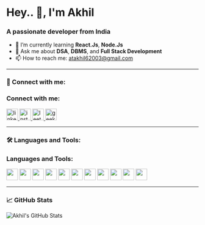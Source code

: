 # Hey.. 👋, I'm Akhil  
### A passionate developer from India

- 🌱 I’m currently learning **React.Js**, **Node.Js**
- 💬 Ask me about **DSA**, **DBMS**, and **Full Stack Development**
- 📫 How to reach me: [atakhil62003@gmail.com](mailto:your-email@example.com)


---

### 🔗 Connect with me:

<h3>Connect with me:</h3>
<p align="left">
  <a href="https://www.linkedin.com/in/aakhiltiwari/" target="_blank">
    <img src="https://cdn.jsdelivr.net/gh/devicons/devicon/icons/linkedin/linkedin-original.svg" alt="linkedin" width="30" />
  </a>
  <a href="https://www.instagram.com/theengineer.guy/" target="_blank">
    <img src="https://img.icons8.com/fluency/48/instagram-new.png" alt="instagram" width="30" />
  </a>
  <a href="https://leetcode.com/u/_Akhil_tiwari/" target="_blank">
    <img src="https://upload.wikimedia.org/wikipedia/commons/1/19/LeetCode_logo_black.png" alt="leetcode" width="30" />
  </a>
  <a href="https://www.geeksforgeeks.org/user/akhil_cs_2027/" target="_blank">
    <img src="https://img.icons8.com/external-tal-revivo-shadow-tal-revivo/48/geeksforgeeks.png" alt="geeksforgeeks" width="30" />
  </a>
</p>



---

### 🛠️ Languages and Tools:
<h3>Languages and Tools:</h3>
<p align="left">
  <img src="https://cdn.jsdelivr.net/gh/devicons/devicon/icons/c/c-original.svg" width="30" />
  <img src="https://cdn.jsdelivr.net/gh/devicons/devicon/icons/cplusplus/cplusplus-original.svg" width="30" />
  <img src="https://cdn.jsdelivr.net/gh/devicons/devicon/icons/html5/html5-original.svg" width="30" />
  <img src="https://cdn.jsdelivr.net/gh/devicons/devicon/icons/css3/css3-original.svg" width="30" />
  <img src="https://cdn.jsdelivr.net/gh/devicons/devicon/icons/javascript/javascript-original.svg" width="30" />
  <img src="https://cdn.jsdelivr.net/gh/devicons/devicon/icons/nodejs/nodejs-original.svg" width="30" />
  <img src="https://cdn.jsdelivr.net/gh/devicons/devicon/icons/react/react-original.svg" width="30" />
  <img src="https://cdn.jsdelivr.net/gh/devicons/devicon/icons/express/express-original.svg" width="30" />
  <img src="https://cdn.jsdelivr.net/gh/devicons/devicon/icons/mongodb/mongodb-original.svg" width="30" />
  <img src="https://cdn.jsdelivr.net/gh/devicons/devicon/icons/mysql/mysql-original.svg" width="30" />
  <img src="https://cdn.jsdelivr.net/gh/devicons/devicon/icons/python/python-original.svg" width="30" />
</p>


---

### 📈 GitHub Stats
![Akhil's GitHub Stats](https://github-readme-stats.vercel.app/api?username=Akhilxtech&show_icons=true&theme=radical)

<!---
Akhilxtech/Akhilxtech is a ✨ special ✨ repository because its `README.md` (this file) appears on your GitHub profile.
You can click the Preview link to take a look at your changes.
--->
